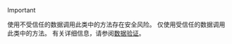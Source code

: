 > [!IMPORTANT]
> 使用不受信任的数据调用此类中的方法存在安全风险。 仅使用受信任的数据调用此类中的方法。 有关详细信息，请参阅[数据验证](https://www.owasp.org/index.php/Data_Validation)。